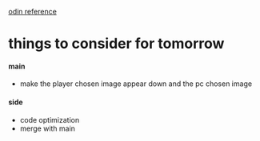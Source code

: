 
[odin reference](https://www.theodinproject.com/lessons/foundations-revisiting-rock-paper-scissors)

# things to consider for tomorrow 

#### main
- make the player chosen image appear down and the pc chosen image 

#### side 
- code optimization
- merge with main